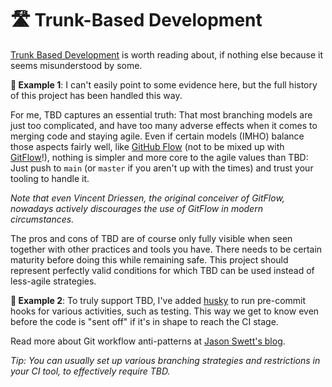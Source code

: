# 🛣️ Trunk-Based Development

[Trunk Based Development](https://trunkbaseddevelopment.com) is worth reading about, if nothing else because it seems misunderstood by some.

**🎯 Example 1**: I can't easily point to some evidence here, but the full history of this project has been handled this way.

For me, TBD captures an essential truth: That most branching models are just too complicated, and have too many adverse effects when it comes to merging code and staying agile. Even if certain models (IMHO) balance those aspects fairly well, like [GitHub Flow](https://docs.github.com/en/get-started/quickstart/github-flow) (not to be mixed up with [GitFlow](https://nvie.com/posts/a-successful-git-branching-model/)!), nothing is simpler and more core to the agile values than TBD: Just push to `main` (or `master` if you aren't up with the times) and trust your tooling to handle it.

_Note that even Vincent Driessen, the original conceiver of GitFlow, nowadays actively discourages the use of GitFlow in modern circumstances._

The pros and cons of TBD are of course only fully visible when seen together with other practices and tools you have. There needs to be certain maturity before doing this while remaining safe. This project should represent perfectly valid conditions for which TBD can be used instead of less-agile strategies.

**🎯 Example 2**: To truly support TBD, I've added [husky](https://github.com/typicode/husky) to run pre-commit hooks for various activities, such as testing. This way we get to know even before the code is "sent off" if it's in shape to reach the CI stage.

Read more about Git workflow anti-patterns at [Jason Swett's blog](https://www.codewithjason.com/git-workflow-anti-patterns/).

_Tip: You can usually set up various branching strategies and restrictions in your CI tool, to effectively require TBD._
